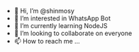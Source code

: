 - 👋 Hi, I’m @shinmosy
- 👀 I’m interested in WhatsApp Bot 
- 🌱 I’m currently learning NodeJS
- 💞️ I’m looking to collaborate on everyone
- 📫 How to reach me ...

<!---
shinmosy/shinmosy is a ✨ special ✨ repository because its `README.md` (this file) appears on your GitHub profile.
You can click the Preview link to take a look at your changes.
--->
